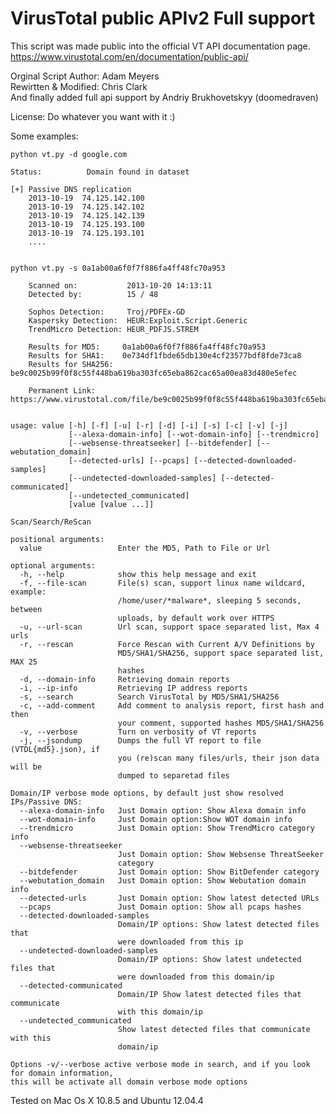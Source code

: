 VirusTotal public APIv2 Full support
===================

This script was made public into the official VT API documentation page.
https://www.virustotal.com/en/documentation/public-api/

Orginal Script Author: Adam Meyers<br />
Rewirtten & Modified: Chris Clark<br />
And finally added full api support by Andriy Brukhovetskyy (doomedraven)<br />

License: Do whatever you want with it :)<br />

Some examples:<br />

<pre><code>python vt.py -d google.com

Status:          Domain found in dataset 

[+] Passive DNS replication
	2013-10-19 	74.125.142.100
	2013-10-19 	74.125.142.102
	2013-10-19 	74.125.142.139
	2013-10-19 	74.125.193.100
	2013-10-19 	74.125.193.101
	....
	
	
python vt.py -s 0a1ab00a6f0f7f886fa4ff48fc70a953

	Scanned on:           2013-10-20 14:13:11
	Detected by:          15 / 48

	Sophos Detection:     Troj/PDFEx-GD
	Kaspersky Detection:  HEUR:Exploit.Script.Generic
	TrendMicro Detection: HEUR_PDFJS.STREM

	Results for MD5:     0a1ab00a6f0f7f886fa4ff48fc70a953
	Results for SHA1:    0e734df1fbde65db130e4cf23577bdf8fde73ca8
	Results for SHA256:  be9c0025b99f0f8c55f448ba619ba303fc65eba862cac65a00ea83d480e5efec

	Permanent Link:      https://www.virustotal.com/file/be9c0025b99f0f8c55f448ba619ba303fc65eba862cac65a00ea83d480e5efec/analysis/1382278391/ 
	
	
usage: value [-h] [-f] [-u] [-r] [-d] [-i] [-s] [-c] [-v] [-j]
             [--alexa-domain-info] [--wot-domain-info] [--trendmicro]
             [--websense-threatseeker] [--bitdefender] [--webutation_domain]
             [--detected-urls] [--pcaps] [--detected-downloaded-samples]
             [--undetected-downloaded-samples] [--detected-communicated]
             [--undetected_communicated]
             [value [value ...]]

Scan/Search/ReScan

positional arguments:
  value                 Enter the MD5, Path to File or Url

optional arguments:
  -h, --help            show this help message and exit
  -f, --file-scan       File(s) scan, support linux name wildcard, example:
                        /home/user/*malware*, sleeping 5 seconds, between
                        uploads, by default work over HTTPS
  -u, --url-scan        Url scan, support space separated list, Max 4 urls
  -r, --rescan          Force Rescan with Current A/V Definitions by
                        MD5/SHA1/SHA256, support space separated list, MAX 25
                        hashes
  -d, --domain-info     Retrieving domain reports
  -i, --ip-info         Retrieving IP address reports
  -s, --search          Search VirusTotal by MD5/SHA1/SHA256
  -c, --add-comment     Add comment to analysis report, first hash and then
                        your comment, supported hashes MD5/SHA1/SHA256
  -v, --verbose         Turn on verbosity of VT reports
  -j, --jsondump        Dumps the full VT report to file (VTDL{md5}.json), if
                        you (re)scan many files/urls, their json data will be
                        dumped to separetad files

Domain/IP verbose mode options, by default just show resolved IPs/Passive DNS:
  --alexa-domain-info   Just Domain option: Show Alexa domain info
  --wot-domain-info     Just Domain option:Show WOT domain info
  --trendmicro          Just Domain option: Show TrendMicro category info
  --websense-threatseeker
                        Just Domain option: Show Websense ThreatSeeker
                        category
  --bitdefender         Just Domain option: Show BitDefender category
  --webutation_domain   Just Domain option: Show Webutation domain info
  --detected-urls       Just Domain option: Show latest detected URLs
  --pcaps               Just Domain option: Show all pcaps hashes
  --detected-downloaded-samples
                        Domain/IP options: Show latest detected files that
                        were downloaded from this ip
  --undetected-downloaded-samples
                        Domain/IP options: Show latest undetected files that
                        were downloaded from this domain/ip
  --detected-communicated
                        Domain/IP Show latest detected files that communicate
                        with this domain/ip
  --undetected_communicated
                        Show latest detected files that communicate with this
                        domain/ip

Options -v/--verbose active verbose mode in search, and if you look for domain information,
this will be activate all domain verbose mode options
</code></pre>
 
 Tested on Mac Os X 10.8.5 and Ubuntu 12.04.4
